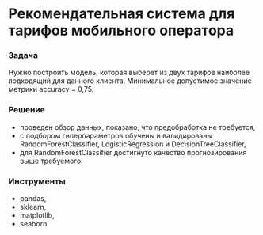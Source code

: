 # Рекомендательная система для тарифов мобильного оператора

### Задача
Нужно построить модель, которая выберет из двух тарифов наиболее подходящий для данного клиента. Минимальное допустимое значение метрики accuracy = 0,75.

### Решение
- проведен обзор данных, показано, что предобработка не требуется, 
- с подбором гиперпараметров обучены и валидированы RandomForestClassifier, LogisticRegression и DecisionTreeClassifier, 
- для RandomForestClassifier достигнуто качество прогнозирования выше требуемого. 

### Инструменты
- pandas,
- sklearn,
- matplotlib,
- seaborn
